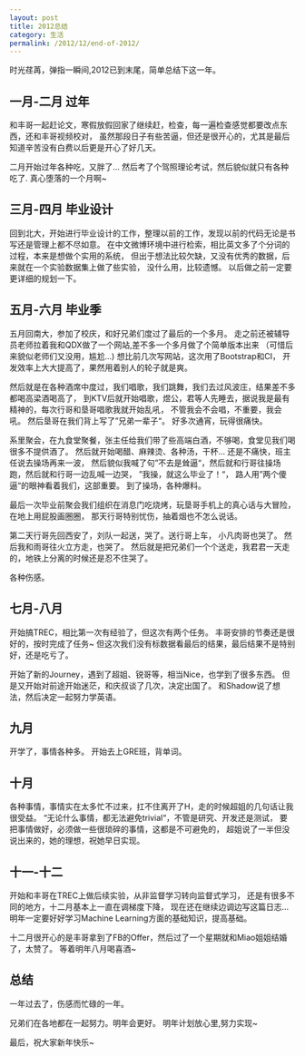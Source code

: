 ```yaml
---
layout: post
title: 2012总结
category: 生活
permalink: /2012/12/end-of-2012/
---
```


时光荏苒，弹指一瞬间,2012已到末尾，简单总结下这一年。

## 一月-二月 过年
和丰哥一起赶论文，寒假放假回家了继续赶，检查，每一遍检查感觉都要改点东西，还和丰哥视频校对，
虽然那段日子有些苦逼，但还是很开心的，尤其是最后知道辛苦没有白费以后更是开心了好几天。

二月开始过年各种吃，又胖了... 
然后考了个驾照理论考试，然后貌似就只有各种吃了. 
真心堕落的一个月啊~

## 三月-四月 毕业设计
回到北大，开始进行毕业设计的工作，整理以前的工作，发现以前的代码无论是书写还是管理上都不尽如意。
在中文微博环境中进行检索，相比英文多了个分词的过程，本来是想做个实用的系统，
但出于想法比较欠缺，又没有优秀的数据，后来就在一个实验数据集上做了些实验，
没什么用，比较遗憾。
以后做之前一定要更详细的规划一下。

## 五月-六月 毕业季
五月回南大，参加了校庆，和好兄弟们度过了最后的一个多月。
走之前还被辅导员老师拉着我和QDX做了一个网站,差不多一个多月做了个简单版本出来
（可惜后来貌似老师们又没用，尴尬...)
想比前几次写网站，这次用了Bootstrap和CI， 开发效率上大大提高了，果然用着别人的轮子就是爽。

然后就是在各种酒席中度过，我们唱歌，我们跳舞，我们去过风波庄，结果差不多都喝高梁酒喝高了，
到KTV后就开始唱歌，煜公，君等人先睡去，据说我是最有精神的，每次行哥和垦哥唱歌我就开始乱吼，
不管我会不会唱，不重要，我会吼。 然后垦哥在我们背上写了”兄弟一辈子“。
好多次通宵，玩得很痛快。

系里聚会，在九食堂聚餐，张主任给我们带了些高端白酒，不够喝，食堂见我们喝很多不提供酒了。
然后就开始喝醋、麻辣烫、各种汤，干杯...  还是不痛快，班主任说去操场再来一波，
然后貌似我喊了句”不去是耸逼“，然后就和行哥往操场跑，然后就和行哥一边乱喊一边哭，
”我操，就这么毕业了！“， 路人用”两个傻逼“的眼神看着我们，这部重要。
到了操场，各种爆料。

最后一次毕业前聚会我们组织在消息门吃烧烤，玩垦哥手机上的真心话与大冒险，在地上用屁股画圈圈，
那天行哥特别忧伤，抽着烟也不怎么说话。

第二天行哥先回西安了，刘队一起送，哭了。送行哥上车， 小凡肉哥也哭了。 然后我和雨哥往火立方走，也哭了。
然后就是把兄弟们一个个送走，我君君一天走的，地铁上分离的时候还是忍不住哭了。

各种伤感。

## 七月-八月
开始搞TREC，相比第一次有经验了，但这次有两个任务。
丰哥安排的节奏还是很好的，按时完成了任务~
但这次我们没有标数据看最后的结果，最后结果不是特别好，还是吃亏了。

开始了新的Journey，遇到了超姐、锐哥等，相当Nice，也学到了很多东西。
但是又开始对前途开始迷茫，和庆叔谈了几次，决定出国了。
和Shadow说了想法，然后决定一起努力学英语。


## 九月
开学了，事情各种多。
开始去上GRE班，背单词。


## 十月
各种事情，事情实在太多忙不过来，扛不住离开了H，走的时候超姐的几句话让我很受益。 
“无论什么事情，都无法避免trivial“，不管是研究、开发还是测试，
要把事情做好，必须做一些很琐碎的事情，这都是不可避免的，
超姐说了一半但没说出来的，她的理想，祝她早日实现。


## 十一-十二
开始和丰哥在TREC上做后续实验，从非监督学习转向监督式学习，
还是有很多不同的地方，十二月基本上一直在调梯度下降，
现在还在继续边调边写这篇日志... 
明年一定要好好学习Machine Learning方面的基础知识，提高基础。

十二月很开心的是丰哥拿到了FB的Offer，然后过了一个星期就和Miao姐姐结婚了，太赞了。
等着明年八月喝喜酒~


## 总结
一年过去了，伤感而忙碌的一年。

兄弟们在各地都在一起努力。明年会更好。
明年计划放心里,努力实现~


最后，祝大家新年快乐~



